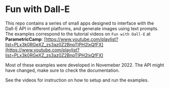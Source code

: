 # Fun with Dall-E

This repo contains a series of small apps designed to interface with the Dall-E API in different platforms, and generate images using text prompts. The examples correspond to the tutorial videos on `Fun with Dall-E` at **ParametricCamp**: [https://www.youtube.com/playlist?list=PLx3k0RGeXZ_zs3az0Z2BnpTIPH2lxQfFX](https://www.youtube.com/playlist?list=PLx3k0RGeXZ_zs3az0Z2BnpTIPH2lxQfFX)

Most of these examples were developed in Novemeber 2022. The API might have changed, make sure to check the documentation.

See the videos for instruction on how to setup and run the examples.
